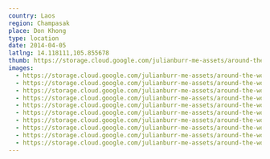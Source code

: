 ```yaml
---
country: Laos
region: Champasak
place: Don Khong
type: location
date: 2014-04-05
latlng: 14.118111,105.855678
thumb: https://storage.cloud.google.com/julianburr-me-assets/around-the-world/laos/don-khong/IMG_3695--thumb.JPG
images:
  - https://storage.cloud.google.com/julianburr-me-assets/around-the-world/laos/don-khong/IMG_3697.JPG
  - https://storage.cloud.google.com/julianburr-me-assets/around-the-world/laos/don-khong/IMG_3705.JPG
  - https://storage.cloud.google.com/julianburr-me-assets/around-the-world/laos/don-khong/IMG_3715.JPG
  - https://storage.cloud.google.com/julianburr-me-assets/around-the-world/laos/don-khong/IMG_3695.JPG
  - https://storage.cloud.google.com/julianburr-me-assets/around-the-world/laos/don-khong/IMG_3702.JPG
  - https://storage.cloud.google.com/julianburr-me-assets/around-the-world/laos/don-khong/IMG_3700.JPG
  - https://storage.cloud.google.com/julianburr-me-assets/around-the-world/laos/don-khong/IMG_3699.JPG
  - https://storage.cloud.google.com/julianburr-me-assets/around-the-world/laos/don-khong/IMG_3701.JPG
  - https://storage.cloud.google.com/julianburr-me-assets/around-the-world/laos/don-khong/IMG_3708.JPG
  - https://storage.cloud.google.com/julianburr-me-assets/around-the-world/laos/don-khong/IMG_3712.JPG
---
```

